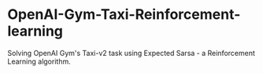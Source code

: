 # OpenAI-Gym-Taxi-Reinforcement-learning
Solving OpenAI Gym's Taxi-v2 task using Expected Sarsa - a Reinforcement Learning algorithm.
